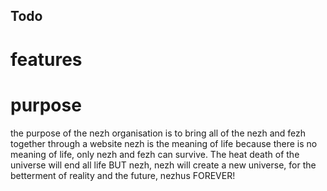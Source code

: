 ## Todo

# features

# purpose

the purpose of the nezh organisation is to bring all of the nezh and fezh together through a website
nezh is the meaning of life because there is no meaning of life, only nezh and fezh can survive.
The heat death of the universe will end all life BUT nezh, nezh will create a new universe,
for the betterment of reality and the future, nezhus FOREVER!
